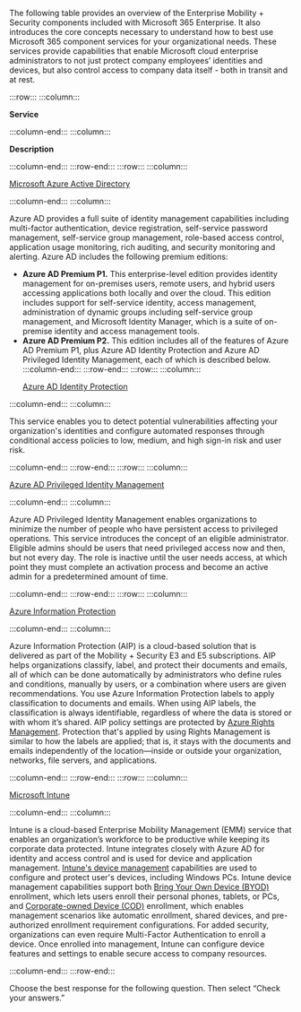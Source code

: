 The following table provides an overview of the Enterprise Mobility + Security components included with Microsoft 365 Enterprise. It also introduces the core concepts necessary to understand how to best use Microsoft 365 component services for your organizational needs. These services provide capabilities that enable Microsoft cloud enterprise administrators to not just protect company employees’ identities and devices, but also control access to company data itself - both in transit and at rest.

:::row:::
  :::column:::
    <p><b>Service</b></p>
  :::column-end:::
  :::column:::
    <p><b>Description</b></p>
  :::column-end:::
:::row-end:::
:::row:::
  :::column:::
    <p><a href="https://docs.microsoft.com/azure/active-directory/active-directory-whatis?azure-portal=true">Microsoft Azure Active Directory</a></p>
  :::column-end:::
  :::column:::
    <p>Azure AD provides a full suite of identity management capabilities including multi-factor authentication, device registration, self-service password management, self-service group management, role-based access control, application usage monitoring, rich auditing, and security monitoring and alerting. Azure AD includes the following premium editions:</p>  
  - **Azure AD Premium P1.** This enterprise-level edition provides identity management for on-premises users, remote users, and hybrid users accessing applications both locally and over the cloud. This edition includes support for self-service identity, access management, administration of dynamic groups including self-service group management, and Microsoft Identity Manager, which is a suite of on-premise identity and access management tools.
  - **Azure AD Premium P2.** This edition includes all of the features of Azure AD Premium P1, plus Azure AD Identity Protection and Azure AD Privileged Identity Management, each of which is described below.
  :::column-end:::
:::row-end:::
:::row:::
  :::column:::
    <p><a href="https://docs.microsoft.com/azure/active-directory/active-directory-identityprotection?azure-portal=true">Azure AD Identity Protection</a></p>
  :::column-end:::
  :::column:::
    <p>This service enables you to detect potential vulnerabilities affecting your organization's identities and configure automated responses through conditional access policies to low, medium, and high sign-in risk and user risk.</p>
  :::column-end:::
:::row-end:::
:::row:::
  :::column:::
    <p><a href="https://docs.microsoft.com/azure/active-directory/active-directory-privileged-identity-management-configure?azure-portal=true">Azure AD Privileged Identity Management</a></p>
  :::column-end:::
  :::column:::
    <p>Azure AD Privileged Identity Management enables organizations to minimize the number of people who have persistent access to privileged operations. This service introduces the concept of an eligible administrator. Eligible admins should be users that need privileged access now and then, but not every day. The role is inactive until the user needs access, at which point they must complete an activation process and become an active admin for a predetermined amount of time.</p>
  :::column-end:::
:::row-end:::
:::row:::
  :::column:::
    <p><a href="https://docs.microsoft.com/information-protection/understand-explore/what-is-information-protection?azure-portal=true">Azure Information Protection</a></p>
  :::column-end:::
  :::column:::
    <p>Azure Information Protection (AIP) is a cloud-based solution that is delivered as part of the Mobility + Security E3 and E5 subscriptions. AIP helps organizations classify, label, and protect their documents and emails, all of which can be done automatically by administrators who define rules and conditions, manually by users, or a combination where users are given recommendations. You use Azure Information Protection labels to apply classification to documents and emails. When using AIP labels, the classification is always identifiable, regardless of where the data is stored or with whom it’s shared. AIP policy settings are protected by <a href="https://docs.microsoft.com/information-protection/understand-explore/what-is-azure-rms?azure-portal=true">Azure Rights Management</a>. Protection that's applied by using Rights Management is similar to how the labels are applied; that is, it stays with the documents and emails independently of the location—inside or outside your organization, networks, file servers, and applications.</p>
  :::column-end:::
:::row-end:::
:::row:::
  :::column:::
    <p><a href="https://www.microsoft.com/en-us/microsoft-365/enterprise-mobility-security/microsoft-intune?azure-portal=true">Microsoft Intune</a></p>
  :::column-end:::
  :::column:::
    <p>Intune is a cloud-based Enterprise Mobility Management (EMM) service that enables an organization’s workforce to be productive while keeping its corporate data protected. Intune integrates closely with Azure AD for identity and access control and is used for device and application management. <a href="https://docs.microsoft.com/mem/intune/fundamentals/what-is-device-management?azure-portal=true">Intune's device management</a> capabilities are used to configure and protect user's devices, including Windows PCs. Intune device management capabilities support both <a href="https://docs.microsoft.com/enterprise-mobility-security/solutions/enable-byod?azure-portal=true">Bring Your Own Device (BYOD)</a> enrollment, which lets users enroll their personal phones, tablets, or PCs, and <a href="https://docs.microsoft.com/enterprise-mobility-security/solutions/issue-corp-devices?azure-portal=true">Corporate-owned Device (COD)</a> enrollment, which enables management scenarios like automatic enrollment, shared devices, and pre-authorized enrollment requirement configurations. For added security, organizations can even require Multi-Factor Authentication to enroll a device. Once enrolled into management, Intune can configure device features and settings to enable secure access to company resources.</p>
  :::column-end:::
:::row-end:::

Choose the best response for the following question. Then select “Check your answers.”